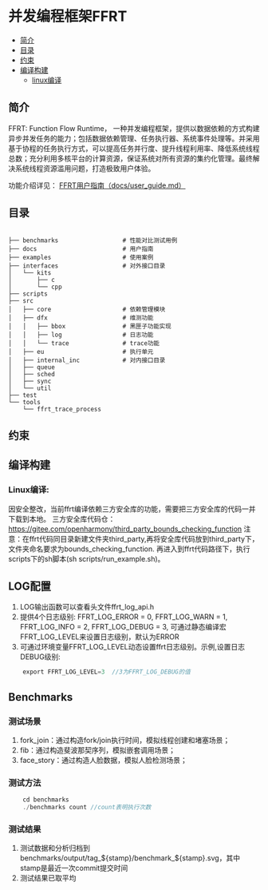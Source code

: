 #  并发编程框架FFRT
 - [简介](#简介)
 - [目录](#目录)
 - [约束](#约束)
 - [编译构建](#编译构建)
    - [linux编译](#linux编译)
## 简介
FFRT: Function Flow Runtime， 一种并发编程框架，提供以数据依赖的方式构建异步并发任务的能力；包括数据依赖管理、任务执行器、系统事件处理等。并采用基于协程的任务执行方式，可以提高任务并行度、提升线程利用率、降低系统线程总数；充分利用多核平台的计算资源，保证系统对所有资源的集约化管理。最终解决系统线程资源滥用问题，打造极致用户体验。

功能介绍详见： [FFRT用户指南（docs/user_guide.md）](docs/user_guide.md)
## 目录
```

├── benchmarks                  # 性能对比测试用例
├── docs                        # 用户指南
├── examples                    # 使用案例
├── interfaces                  # 对外接口目录
│   └── kits
│       ├── c
│       └── cpp
├── scripts
├── src
│   ├── core                    # 依赖管理模块
│   ├── dfx                     # 维测功能
│   │   ├── bbox                # 黑匣子功能实现
│   │   ├── log                 # 日志功能
│   │   └── trace               # trace功能
│   ├── eu                      # 执行单元
│   ├── internal_inc            # 对内接口目录
│   ├── queue
│   ├── sched
│   ├── sync
│   └── util
├── test
└── tools
    └── ffrt_trace_process
```

## 约束

## 编译构建

### Linux编译:
  因安全整改，当前ffrt编译依赖三方安全库的功能，需要把三方安全库的代码一并下载到本地。
  三方安全库代码仓：https://gitee.com/openharmony/third_party_bounds_checking_function
  注意：在ffrt代码同目录新建文件夹third_party,再将安全库代码放到third_party下，文件夹命名要求为bounds_checking_function.
  再进入到ffrt代码路径下，执行scripts下的sh脚本(sh scripts/run_example.sh)。
## LOG配置
1. LOG输出函数可以查看头文件ffrt_log_api.h
2. 提供4个日志级别: FFRT_LOG_ERROR = 0, FFRT_LOG_WARN = 1, FFRT_LOG_INFO = 2, FFRT_LOG_DEBUG = 3, 可通过静态编译宏FFRT_LOG_LEVEL来设置日志级别，默认为ERROR
3. 可通过环境变量FFRT_LOG_LEVEL动态设置ffrt日志级别。示例,设置日志DEBUG级别:
```c
    export FFRT_LOG_LEVEL=3  //3为FFRT_LOG_DEBUG的值
```

## Benchmarks
### 测试场景
1. fork_join：通过构造fork/join执行时间，模拟线程创建和堵塞场景；
2. fib：通过构造斐波那契序列，模拟嵌套调用场景；
3. face_story：通过构造人脸数据，模拟人脸检测场景；
### 测试方法
```c
    cd benchmarks
    ./benchmarks count //count表明执行次数
```
### 测试结果
1. 测试数据和分析归档到benchmarks/output/tag_${stamp}/benchmark_${stamp}.svg，其中stamp是最近一次commit提交时间
2. 测试结果已取平均
